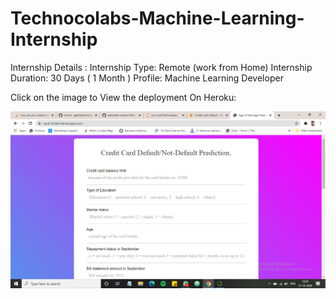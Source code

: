 # Technocolabs-Machine-Learning-Internship
Internship Details : Internship Type: Remote (work from Home) Internship Duration: 30 Days ( 1 Month ) Profile: Machine Learning Developer

Click on the image to View the deployment On Heroku:

[![deploy](Screenshot.jpeg)](https://card-holder.herokuapp.com/)
 

 
